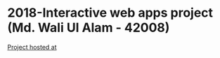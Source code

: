 # 2018-Interactive web apps project (Md. Wali Ul Alam - 42008)

[Project hosted at](https://it-teaching-abo-akademi.github.io/2018-interactive-web-apps-project-walicse15/)
